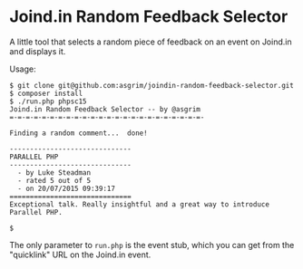 Joind.in Random Feedback Selector
=================================

A little tool that selects a random piece of feedback on an event on Joind.in and displays it.

Usage:

```shell
$ git clone git@github.com:asgrim/joindin-random-feedback-selector.git
$ composer install
$ ./run.php phpsc15
Joind.in Random Feedback Selector -- by @asgrim
=-=-=-=-=-=-=-=-=-=-=-=-=-=-=-=-=-=-=-=-=-=-=-=-

Finding a random comment...  done!

------------------------------
PARALLEL PHP
------------------------------
  - by Luke Steadman
  - rated 5 out of 5
  - on 20/07/2015 09:39:17
==============================
Exceptional talk. Really insightful and a great way to introduce Parallel PHP.

$
```

The only parameter to `run.php` is the event stub, which you can get from the "quicklink" URL on the Joind.in event.
